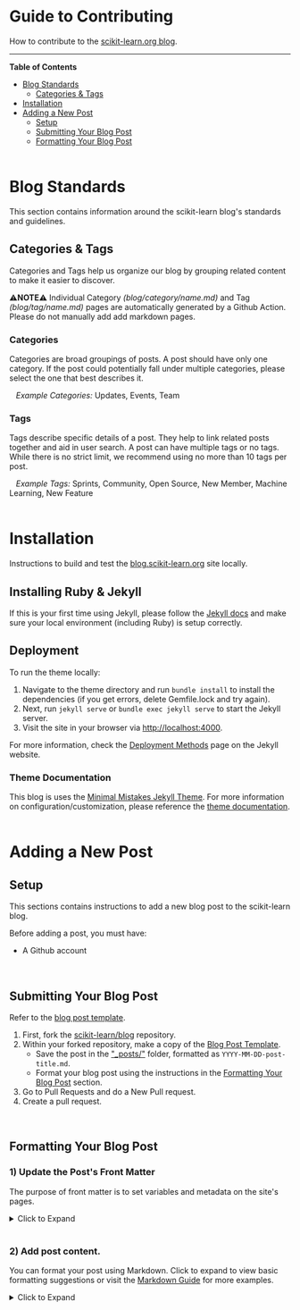 
# Guide to Contributing
How to contribute to the [scikit-learn.org blog](https://blog.scikit-learn.org).
***

**Table of Contents**  
- [Blog Standards](https://github.com/scikit-learn/blog/blob/main/GUIDE-TO-CONTRIBUTING.md#blog-standards)
  - [Categories & Tags](https://github.com/scikit-learn/blog/blob/main/GUIDE-TO-CONTRIBUTING.md#categories--tags)    
- [Installation](https://github.com/scikit-learn/blog/blob/main/GUIDE-TO-CONTRIBUTING.md#installation)
- [Adding a New Post](https://github.com/scikit-learn/blog/blob/main/GUIDE-TO-CONTRIBUTING.md#adding-a-new-post) 
    - [Setup](https://github.com/scikit-learn/blog/blob/main/GUIDE-TO-CONTRIBUTING.md#setup)
    - [Submitting Your Blog Post](https://github.com/scikit-learn/blog/blob/main/GUIDE-TO-CONTRIBUTING.md#submitting-your-blog-post)
    - [Formatting Your Blog Post](https://github.com/scikit-learn/blog/blob/main/GUIDE-TO-CONTRIBUTING.md#formatting-your-blog-post)
<br><br>

# Blog Standards
This section contains information around the scikit-learn blog's standards and guidelines.

## Categories & Tags
Categories and Tags help us organize our blog by grouping related content to make it easier to discover.

:warning:**NOTE**:warning: Individual Category *(blog/category/name.md)* and Tag *(blog/tag/name.md)* pages are automatically generated by a Github Action. Please do not manually add add markdown pages.

### Categories
Categories are broad groupings of posts. A post should have only one category. If the post could potentially fall under multiple categories, please select the one that best describes it.

&nbsp;&nbsp; *Example Categories:* Updates, Events, Team

### Tags
Tags describe specific details of a post. They help to link related posts together and aid in user search. A post can have multiple tags or no tags. While there is no strict limit, we recommend using no more than 10 tags per post.

&nbsp;&nbsp; *Example Tags:* Sprints, Community, Open Source, New Member, Machine Learning, New Feature
<br><br>



# Installation
Instructions to build and test the [blog.scikit-learn.org](https://scikit-learn.org/blog) site locally.

## Installing Ruby & Jekyll
If this is your first time using Jekyll, please follow the [Jekyll docs](https://jekyllrb.com/docs/installation/) and make sure your local environment (including Ruby) is setup correctly.

## Deployment
To run the theme locally:
1. Navigate to the theme directory and run `bundle install` to install the dependencies (if you get errors, delete Gemfile.lock and try again). 
2. Next, run `jekyll serve` or `bundle exec jekyll serve` to start the Jekyll server.
3. Visit the site in your browser via [http://localhost:4000](http://localhost:4000).

For more information, check the [Deployment Methods](https://jekyllrb.com/docs/deployment-methods/) page on the Jekyll website.

### Theme Documentation
This blog is uses the [Minimal Mistakes Jekyll Theme](https://github.com/mmistakes/minimal-mistakes). For more information on configuration/customization, please reference the [theme documentation](https://mmistakes.github.io/minimal-mistakes/docs/quick-start-guide/).
<br><br>




# Adding a New Post

## Setup
This sections contains instructions to add a new blog post to the scikit-learn blog.

Before adding a post, you must have:
- A Github account
<br>

## Submitting Your Blog Post
Refer to the [blog post template](https://github.com/scikit-learn/blog/blob/main/_posts/templates/2022-01-01-template-post.markdown).

1. First, fork the [scikit-learn/blog](https://github.com/scikit-learn/blog) repository.
2. Within your forked repository, make a copy of the [Blog Post Template](https://github.com/scikit-learn/blog/blob/main/_posts/templates/2022-01-01-template-post.markdown). 
    - Save the post in the ["_posts/"](https://github.com/scikit-learn/blog/blob/main/_posts/) folder, formatted as `YYYY-MM-DD-post-title.md`. 
    - Format your blog post using the instructions in the [Formatting Your Blog Post](https://github.com/scikit-learn/blog/blob/main/README.md#formatting-your-blog-post) section.
4. Go to Pull Requests and do a New Pull request.
5. Create a pull request.
<br>


## Formatting Your Blog Post

### 1) Update the Post's Front Matter
The purpose of front matter is to set variables and metadata on the site's pages.

<details> 
<summary> Click to Expand </summary>
  
  1. **Add Post Information**
      - *title:* Add the title of your blog post in double quotes, 
          - `title: "Example Post Title"` (with quotes)
      - *date:* Add the date of posting. This helps to ensure our blog displays posts are sorted correctly and are displayed in a sequential order.
          - `date: Month Name, Day, Year` (no quotes) <br>
        
  2. **Add Post Category and Tags:** Categories and tags help us organize our blog by grouping related content to make it easier to discover. Check the [Blog Standards](https://github.com/scikit-learn/blog#blog-standards) section for more information.
      - *categories:* A post should have only one category. Format categories in titlecase without dashes (Ex. "Open Source" instead of "open-source")
      - *tags:* Tags describe specific details of a post. They help to link related posts together and aid in user search.
      - ![categories_tags](/assets/images/brand_images/category_tag.png)
  3. **Add Featured Image**
      - *featured-image:* First, place the image in the [assets/images/posts_images/](https://github.com/scikit-learn/blog/tree/main/assets/images/posts_images) folder. Set the featured-image variable to the base image name, omiting the full path. 
          - `featured-image: image-name.png` (no quotes)
  4. **Add Author Information**
      - The *postauthors* field can accomodate multiple authors. Each postauthor can use the following four variables, but only the `name` field is required.
          -  *name:* (required) 
              -  `name: Author Name` (no quotes)
          -  *website:* (optional) Link attached to author name. Can be any relevant link.
              -  `website: https://github.com` (no quotes)
          -  *email:* (optional) Appears as an email icon after author name.
              -  `email: author@email.com` (no quotes)
          -  *image:* (optional) Author headshot, appears before author name. First, place the image in the [assets/images/author_images/](https://github.com/scikit-learn/blog/tree/main/assets/images/author_images) folder. Set the image variable to the base image name, omiting the full path. 
              - `image: image-name.png` (no quotes)
          -  Single Author Post          |  Multiple Author Post
             :-------------------------:|:-------------------------:
             ![](/assets/images/brand_images/single-author-post.png)  |  ![](/assets/images/brand_images/multiple-author-post.png)
</details>
<br>        


### 2) Add post content.
You can format your post using Markdown. Click to expand to view basic formatting suggestions or visit the [Markdown Guide](https://www.markdownguide.org/) for more examples. 
<details>
<summary> Click to Expand </summary>
  
  #### Headings
  Use the \# symbol to format header text. 
  
      # Heading 1
      ## Heading 2
      ### Heading 3
      #### Heading 4
      ##### Heading 5
      ###### Heading 6
  
  #### Text Emphasis
  Use the \* or \_ symbols around words or phrases to add **bolding** or _italics_, or _even **bold** within italics_!
      
      _Italic text_
      *Italic text*
      __Bold text__
      **Bold text**
      _You can even add **bold text** within italics_
  
  #### Lists
  Add unordered lists: 
      
      - Item 1
      - Item 2
  
  Or ordered lists:
  
      1. Item 1
      2. Item 2
  
  If you are adding paragraphs between list items, be sure to indent each paragragh by four spaces.
  
      1. Item 1
          Lorem ipsum dolor sit amet, consectetur adipiscing elit, sed do eiusmod tempor incididunt ut labore et dolore magna aliqua. Feugiat in fermentum posuere urna nec. Nibh tellus molestie nunc non blandit. Dui id ornare arcu odio ut sem nulla. 
          Non curabitur gravida arcu ac. Ut sem viverra aliquet eget sit amet. Morbi tincidunt ornare massa eget egestas purus viverra accumsan in. Vulputate eu scelerisque felis imperdiet proin fermentum leo vel. Tincidunt augue interdum velit euismod in pellentesque massa. Interdum velit laoreet id donec ultrices tincidunt.
      2. Item 2
  
  
  #### Links
  Add a link with custom text. 
  
      [link text](https://url.com)
  
  #### Images
  Add an image to your post by placing the image in the [/assets/images/posts_images/](https://github.com/scikit-learn/blog/tree/main/assets/images/posts_images) folder, then adding the following code.
             
      <figure>
        <img src="/blog/assets/images/posts_images/paris.jpg" alt="photo of Paris" max-width="50%" max-height="50%" /> 
        <figcaption>
          Photo credit: <a href="https://cmarmo.github.io">Chiara Marmo</a>
        </figcaption>
      </figure>

</details>
